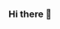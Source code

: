 ### Hi there 👋

<!--
**wayneleonard/wayneleonard** is a ✨ _special_ ✨ repository because its `README.md` (this file) appears on your GitHub profile.

Here are some ideas to get you started:

- 🔭 I’m currently working on ... GitHub Projects
- 🌱 I’m currently learning ... GitHub
- 👯 I’m looking to collaborate on ... GitHub Projects
-->

